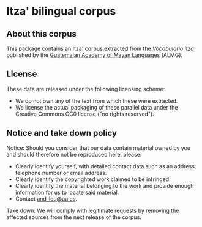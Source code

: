Itza' bilingual corpus
==========================================================================================================

## About this corpus
This package contains an Itza' corpus extracted from the _[Vocabulario itza'](https://www.almg.org.gt/wp-content/uploads/2020/10/VOCABULARIO-ITZA_.pdf)_ published by the [Guatemalan Academy of Mayan Languages](https://www.almg.org.gt/) (ALMG).

## License
These data are released under the following licensing scheme:
 * We do not own any of the text from which these were extracted.
 * We license the actual packaging of these parallel data under the Creative
   Commons CC0 license ("no rights reserved").

## Notice and take down policy
Notice: Should you consider that our data contain material owned by
you and should therefore not be reproduced here, please:

 * Clearly identify yourself, with detailed contact data such as an address,
   telephone number or email address.
 * Clearly identify the copyrighted work claimed to be infringed.
 * Clearly identify the material belonging to the work and provide
   enough information for us to locate said material. 
 * Contact [and_lou@ua.es](mailto:and_lou@ua.es).

Take down: We will comply with legitimate requests by removing the affected
sources from the next release of the corpus.